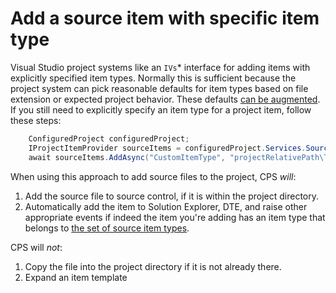 Add a source item with specific item type
=========================================

Visual Studio project systems like an `IVs`* interface for adding items
with explicitly specified item types. Normally this is sufficient because
the project system can pick reasonable defaults for item types based
on file extension or expected project behavior. These defaults [can be
augmented](custom_item_types.md). If you still need to explicitly 
specify an item type for a project item, follow these steps:

```csharp
    ConfiguredProject configuredProject;
    IProjectItemProvider sourceItems = configuredProject.Services.SourceItems;
    await sourceItems.AddAsync("CustomItemType", "projectRelativePath\ToYourFile.xpp");
```

When using this approach to add source files to the project, CPS *will*:

1. Add the source file to source control, if it is within the project 
   directory.
2. Automatically add the item to Solution Explorer, DTE, and raise other
   appropriate events if indeed the item you're adding has an item type that
   belongs to [the set of source item types](../extensibility/custom_item_types.md).

CPS will *not*:

1. Copy the file into the project directory if it is not already there.
2. Expand an item template

